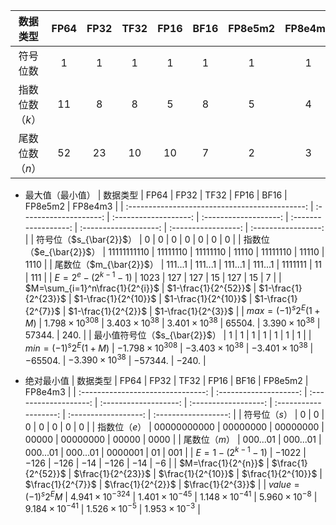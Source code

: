 |    数据类型     | FP64 | FP32 | TF32 | FP16 | BF16 | FP8e5m2 | FP8e4m3 |
| :-------------: | :--: | :--: | :--: | :--: | :--: | :-----: | :-----: |
|    符号位数     |  1   |  1   |  1   |  1   |  1   |    1    |    1    |
| 指数位数（$k$） |  11  |  8   |  8   |  5   |  8   |    5    |    4    |
| 尾数位数（$n$） |  52  |  23  |  10  |  10  |  7   |    2    |    3    |


+ 最大值（最小值）
|                    数据类型                    |          FP64          |         FP32          |         TF32          |         FP16         |         BF16          |       FP8e5m2       |       FP8e4m3       |
| :--------------------------------------------: | :--------------------: | :-------------------: | :-------------------: | :------------------: | :-------------------: | :-----------------: | :-----------------: |
|            符号位（$s_{\bar{2}}$）             |           0            |           0           |           0           |          0           |           0           |          0          |          0          |
|            指数位（$e_{\bar{2}}$）             |      11111111110       |       11111110        |       11111110        |        11110         |       11111110        |        11110        |        1110         |
|            尾数位（$m_{\bar{2}}$）             |        111...1         |        111...1        |        111...1        |       111...1        |        1111111        |         11          |         111         |
|        $E=2^{e}-\left(2^{k-1}-1\right)$        |         $1023$         |         $127$         |         $127$         |         $15$         |         $127$         |        $15$         |         $7$         |
|        $M=\sum_{i=1}^n\frac{1}{2^{i}}$         |  $1-\frac{1}{2^{52}}$  | $1-\frac{1}{2^{23}}$  | $1-\frac{1}{2^{10}}$  | $1-\frac{1}{2^{10}}$ |  $1-\frac{1}{2^{7}}$  | $1-\frac{1}{2^{2}}$ | $1-\frac{1}{2^{3}}$ |
| $max=\left(-1\right)^{s}2^{E}\left(1+M\right)$ | $1.798\times10^{308}$  | $3.403\times10^{38}$  | $3.401\times10^{38}$  |       $65504.$       | $3.390\times10^{38}$  |      $57344.$       |       $240.$        |
|         最小值符号位（$s_{\bar{2}}$）          |           1            |           1           |           1           |          1           |           1           |          1          |          1          |
| $min=\left(-1\right)^{s}2^{E}\left(1+M\right)$ | $-1.798\times10^{308}$ | $-3.403\times10^{38}$ | $-3.401\times10^{38}$ |      $-65504.$       | $-3.390\times10^{38}$ |      $-57344.$      |       $-240.$       |

+ 绝对最小值
|             数据类型              |          FP64          |         FP32          |         TF32          |         FP16         |         BF16          |       FP8e5m2        |       FP8e4m3        |
| :-------------------------------: | :--------------------: | :-------------------: | :-------------------: | :------------------: | :-------------------: | :------------------: | :------------------: |
|           符号位（$s$）           |           0            |           0           |           0           |          0           |           0           |          0           |          0           |
|           指数位（$e$）           |      00000000000       |       00000000        |       00000000        |        00000         |       00000000        |        00000         |         0000         |
|           尾数位（$m$）           |        000...01        |       000...01        |       000...01        |       000...01       |        0000001        |          01          |         001          |
|   $E=1-\left(2^{k-1}-1\right)$    |        $-1022$         |        $-126$         |        $-126$         |        $-14$         |        $-126$         |        $-14$         |         $-6$         |
|        $M=\frac{1}{2^{n}}$        |   $\frac{1}{2^{52}}$   |  $\frac{1}{2^{23}}$   |  $\frac{1}{2^{10}}$   |  $\frac{1}{2^{10}}$  |   $\frac{1}{2^{7}}$   |  $\frac{1}{2^{2}}$   |  $\frac{1}{2^{3}}$   |
| $value=\left(-1\right)^{s}2^{E}M$ | $4.941\times10^{-324}$ | $1.401\times10^{-45}$ | $1.148\times10^{-41}$ | $5.960\times10^{-8}$ | $9.184\times10^{-41}$ | $1.526\times10^{-5}$ | $1.953\times10^{-3}$ |





